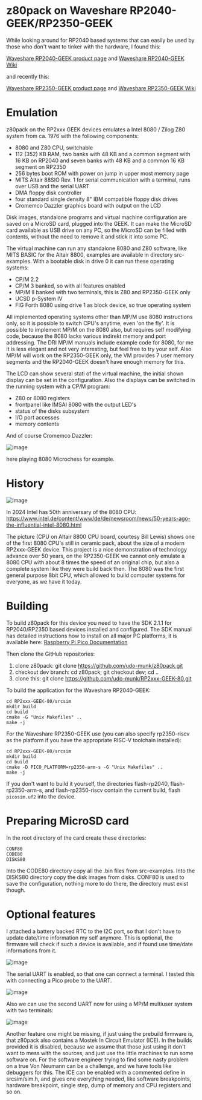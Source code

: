 # z80pack on Waveshare RP2040-GEEK/RP2350-GEEK

While looking around for RP2040 based systems that can easily be
used by those who don't want to tinker with the hardware, I found this:

[Waveshare RP2040-GEEK product page](https://www.waveshare.com/rp2040-geek.htm) and
[Waveshare RP2040-GEEK Wiki](https://www.waveshare.com/wiki/RP2040-GEEK)

and recently this:

[Waveshare RP2350-GEEK product page](https://www.waveshare.com/rp2350-geek.htm) and
[Waveshare RP2350-GEEK Wiki](https://www.waveshare.com/wiki/RP2350-GEEK)

# Emulation

z80pack on the RP2xxx GEEK devices emulates a Intel 8080 / Zilog Z80 system
from ca. 1976 with the following components:

- 8080 and Z80 CPU, switchable
- 112 (352) KB RAM, two banks with 48 KB and a common segment with 16 KB on
  RP2040 and seven banks with 48 KB and a common 16 KB segment on RP2350
- 256 bytes boot ROM with power on jump in upper most memory page
- MITS Altair 88SIO Rev. 1 for serial communication with a terminal, runs
  over USB and the serial UART
- DMA floppy disk controller
- four standard single density 8" IBM compatible floppy disk drives
- Cromemco Dazzler graphics board with output on the LCD

Disk images, standalone programs and virtual machine  configuration are saved
on a MicroSD card, plugged into the GEEK. It can make the MicroSD card
available as USB drive on any PC, so the MicroSD can be filled with contents,
without the need to remove it and stick it into some PC.

The virtual machine can run any standalone 8080 and Z80 software, like
MITS BASIC for the Altair 8800, examples are available in directory
src-examples. With a bootable disk in drive 0 it can run these
operating systems:

- CP/M 2.2
- CP/M 3 banked, so with all features enabled
- MP/M II banked with two terminals, this is Z80 and RP2350-GEEK only
- UCSD p-System IV
- FIG Forth 8080 using drive 1 as block device, so true operating system

All implemented operating systems other than MP/M use 8080 instructions only, so it is
possible to switch CPU's anytime, even 'on the fly'.
It is possible to implement MP/M on the 8080 also, but requires self modifying code,
because the 8080 lacks various indirekt memory and port addressing. The DRI MP/M
manuals include example code for 8080, for me it is less elegant and not very
interesting, but feel free to try your self.
Also MP/M will work on the RP2350-GEEK only, the VM provides 7 user memory
segments and the RP2040-GEEK doesn't have enough memory for this.

The LCD can show several stati of the virtual machine, the initial
shown display can be set in the configuration. Also the displays
can be switched in the running system with a CP/M program:

- Z80 or 8080 registers
- frontpanel like IMSAI 8080 with the output LED's
- status of the disks subsystem
- I/O port accesses
- memory contents

And of course Cromemco Dazzler:

![image](https://github.com/udo-munk/RP2xxx-GEEK-80/blob/main/resources/micro80.jpg "8080 Microchess")

here playing 8080 Microchess for example.

# History

![image](https://github.com/udo-munk/RP2xxx-GEEK-80/blob/main/resources/8080-CPU.png "Intel 8080 CPU")

In 2024 Intel has 50th anniversary of the 8080 CPU:
https://www.intel.de/content/www/de/de/newsroom/news/50-years-ago-the-influential-intel-8080.html

The picture (CPU on Altair 8800 CPU board, courtesy Bill Lewis) shows one of
the first 8080 CPU's still in ceramic pack, about the size of a modern
RP2xxx-GEEK device. This project is a nice demonstration of technology
advance over 50 years, on the RP2350-GEEK we cannot only emulate
a 8080 CPU with about 8 times the speed of an original chip, but also a
complete system like they were build back then. The 8080 was the first
general purpose 8bit CPU, which allowed to build computer systems for
everyone, as we have it today.

# Building

To build z80pack for this device you need to have the SDK 2.1.1 for RP2040/RP2350
based devices installed and configured. The SDK manual has detailed
instructions how to install on all major PC platforms, it is available here:
[Raspberry Pi Pico Documentation](https://www.raspberrypi.com/documentation/microcontrollers/raspberry-pi-pico.html)

Then clone the GitHub repositories:

1. clone z80pack: git clone https://github.com/udo-munk/z80pack.git
2. checkout dev branch: cd z80pack; git checkout dev; cd ..
3. clone this: git clone https://github.com/udo-munk/RP2xxx-GEEK-80.git

To build the application for the Waveshare RP2040-GEEK:
```
cd RP2xxx-GEEK-80/srcsim
mkdir build
cd build
cmake -G "Unix Makefiles" ..
make -j
```

For the Waveshare RP2350-GEEK use (you can also specify rp2350-riscv
as the platform if you have the appropriate RISC-V toolchain installed):
```
cd RP2xxx-GEEK-80/srcsim
mkdir build
cd build
cmake -D PICO_PLATFORM=rp2350-arm-s -G "Unix Makefiles" ..
make -j
```

If you don't want to build it yourself, the directories flash-rp2040,
flash-rp2350-arm-s, and flash-rp2350-riscv contain the
current build, flash `picosim.uf2` into the device.

# Preparing MicroSD card

In the root directory of the card create these directories:
```
CONF80
CODE80
DISKS80
```

Into the CODE80 directory copy all the .bin files from src-examples.
Into the DISKS80 directory copy the disk images from disks.
CONF80 is used to save the configuration, nothing more to do there,
the directory must exist though.

# Optional features

I attached a battery backed RTC to the I2C port, so that I don't
have to update date/time information my self anymore. This is optional,
the firmware will check if such a device is available, and if found use
time/date informations from it.

![image](https://github.com/udo-munk/RP2xxx-GEEK-80/blob/main/resources/RTC.jpg "battery backed RTC")

The serial UART is enabled, so that one can connect a terminal. I tested
this with connecting a Pico probe to the UART.

![image](https://github.com/udo-munk/RP2xxx-GEEK-80/blob/main/resources/terminal.jpg "Pico probe terminal")

Also we can use the second UART now for using a MP/M multiuser system with two terminals:

![image](https://github.com/udo-munk/RP2xxx-GEEK-80/blob/main/resources/MPM.png "running MP/M")

Another feature one might be missing, if just using the prebuild firmware is,
that z80pack also contains a Mostek In Circuit Emulator (ICE). In the builds
provided it is disabled, because we assume that those just using it don't
want to mess with the sources, and just use the little machines to run
some software on. For the software engineer trying to find some nasty problem
on a true Von Neumann can be a challenge, and we have tools like debuggers
for this. The ICE can be enabled with a commented define in srcsim/sim.h,
and gives one everything needed, like software breakpoints, hardware
breakpoint, single step, dump of memory and CPU registers and so on.
